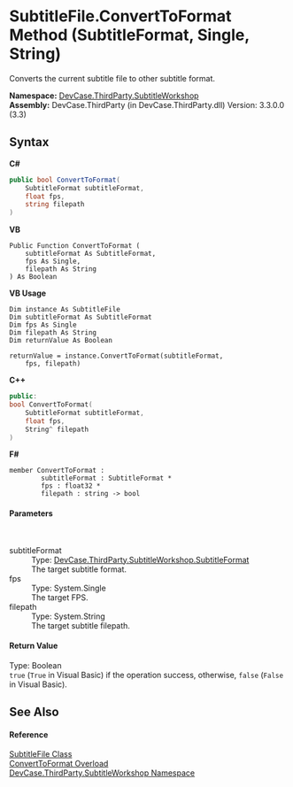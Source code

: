 # SubtitleFile.ConvertToFormat Method (SubtitleFormat, Single, String)
 

Converts the current subtitle file to other subtitle format.

**Namespace:**&nbsp;<a href="N_DevCase_ThirdParty_SubtitleWorkshop">DevCase.ThirdParty.SubtitleWorkshop</a><br />**Assembly:**&nbsp;DevCase.ThirdParty (in DevCase.ThirdParty.dll) Version: 3.3.0.0 (3.3)

## Syntax

**C#**<br />
``` C#
public bool ConvertToFormat(
	SubtitleFormat subtitleFormat,
	float fps,
	string filepath
)
```

**VB**<br />
``` VB
Public Function ConvertToFormat ( 
	subtitleFormat As SubtitleFormat,
	fps As Single,
	filepath As String
) As Boolean
```

**VB Usage**<br />
``` VB Usage
Dim instance As SubtitleFile
Dim subtitleFormat As SubtitleFormat
Dim fps As Single
Dim filepath As String
Dim returnValue As Boolean

returnValue = instance.ConvertToFormat(subtitleFormat, 
	fps, filepath)
```

**C++**<br />
``` C++
public:
bool ConvertToFormat(
	SubtitleFormat subtitleFormat, 
	float fps, 
	String^ filepath
)
```

**F#**<br />
``` F#
member ConvertToFormat : 
        subtitleFormat : SubtitleFormat * 
        fps : float32 * 
        filepath : string -> bool 

```


#### Parameters
&nbsp;<dl><dt>subtitleFormat</dt><dd>Type: <a href="T_DevCase_ThirdParty_SubtitleWorkshop_SubtitleFormat">DevCase.ThirdParty.SubtitleWorkshop.SubtitleFormat</a><br />The target subtitle format.</dd><dt>fps</dt><dd>Type: System.Single<br />The target FPS.</dd><dt>filepath</dt><dd>Type: System.String<br />The target subtitle filepath.</dd></dl>

#### Return Value
Type: Boolean<br />`true` (`True` in Visual Basic) if the operation success, otherwise, `false` (`False` in Visual Basic).

## See Also


#### Reference
<a href="T_DevCase_ThirdParty_SubtitleWorkshop_SubtitleFile">SubtitleFile Class</a><br /><a href="Overload_DevCase_ThirdParty_SubtitleWorkshop_SubtitleFile_ConvertToFormat">ConvertToFormat Overload</a><br /><a href="N_DevCase_ThirdParty_SubtitleWorkshop">DevCase.ThirdParty.SubtitleWorkshop Namespace</a><br />